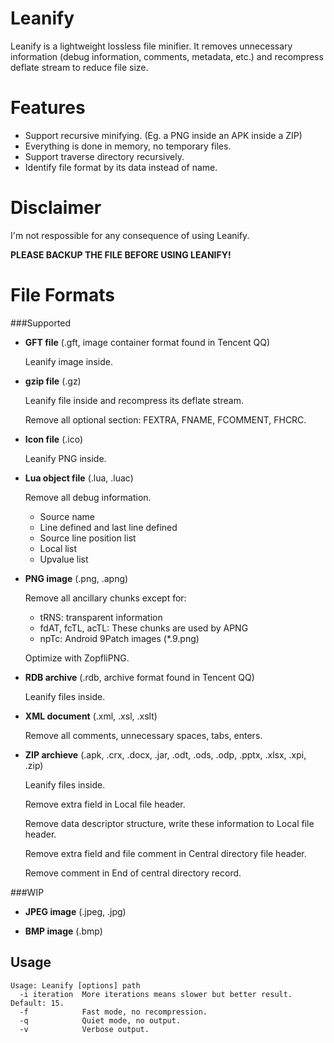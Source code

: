 Leanify
=======

Leanify is a lightweight lossless file minifier. It removes unnecessary information (debug information, comments, metadata, etc.) and recompress deflate stream to reduce file size.


Features
========

* Support recursive minifying. (Eg. a PNG inside an APK inside a ZIP)
* Everything is done in memory, no temporary files.
* Support traverse directory recursively.
* Identify file format by its data instead of name.

Disclaimer
==========

I'm not respossible for any consequence of using Leanify.

**PLEASE BACKUP THE FILE BEFORE USING LEANIFY!**

File Formats
=======

###Supported

* **GFT file** (.gft, image container format found in Tencent QQ)

  Leanify image inside.
  
* **gzip file** (.gz)

  Leanify file inside and recompress its deflate stream.
  
  Remove all optional section: FEXTRA, FNAME, FCOMMENT, FHCRC.
  
* **Icon file** (.ico) 

  Leanify PNG inside.
  
* **Lua object file** (.lua, .luac)

  Remove all debug information.
  
  * Source name
  * Line defined and last line defined
  * Source line position list
  * Local list
  * Upvalue list
  
* **PNG image** (.png, .apng)

  Remove all ancillary chunks except for:
  
  * tRNS: transparent information
  * fdAT, fcTL, acTL: These chunks are used by APNG
  * npTc: Android 9Patch images (*.9.png)

  Optimize with ZopfliPNG.

* **RDB archive** (.rdb, archive format found in Tencent QQ)

  Leanify files inside.
  
* **XML document** (.xml, .xsl, .xslt)

  Remove all comments, unnecessary spaces, tabs, enters.
  
* **ZIP archieve** (.apk, .crx, .docx, .jar, .odt, .ods, .odp, .pptx, .xlsx, .xpi, .zip)

  Leanify files inside.
  
  Remove extra field in Local file header.
  
  Remove data descriptor structure, write these information to Local file header.
  
  Remove extra field and file comment in Central directory file header.
  
  Remove comment in End of central directory record.
  

###WIP

* **JPEG image** (.jpeg, .jpg)

* **BMP image** (.bmp)


Usage
--------------

```
Usage: Leanify [options] path
  -i iteration  More iterations means slower but better result. Default: 15.
  -f            Fast mode, no recompression.
  -q            Quiet mode, no output.
  -v            Verbose output.
```


